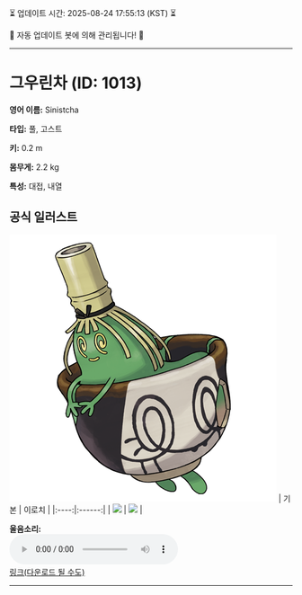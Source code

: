 
⏳ 업데이트 시간: 2025-08-24 17:55:13 (KST) ⏳

🤖 자동 업데이트 봇에 의해 관리됩니다! 🤖

---

# 그우린차 (ID: 1013)
**영어 이름:** Sinistcha

**타입:** 풀, 고스트

**키:** 0.2 m

**몸무게:** 2.2 kg

**특성:** 대접, 내열

## 공식 일러스트
![](https://raw.githubusercontent.com/PokeAPI/sprites/master/sprites/pokemon/other/official-artwork/1013.png)
| 기본 | 이로치 |
|:----:|:------:|
| <img src="http://play.pokemonshowdown.com/sprites/ani/sinistcha.gif" width="200"> | <img src="http://play.pokemonshowdown.com/sprites/ani-shiny/sinistcha.gif" width="200"> |

**울음소리:**<br><audio controls src="https://raw.githubusercontent.com/PokeAPI/cries/main/cries/pokemon/latest/1013.ogg"></audio><br> [링크(다운로드 될 수도)](https://raw.githubusercontent.com/PokeAPI/cries/main/cries/pokemon/latest/1013.ogg)


---
